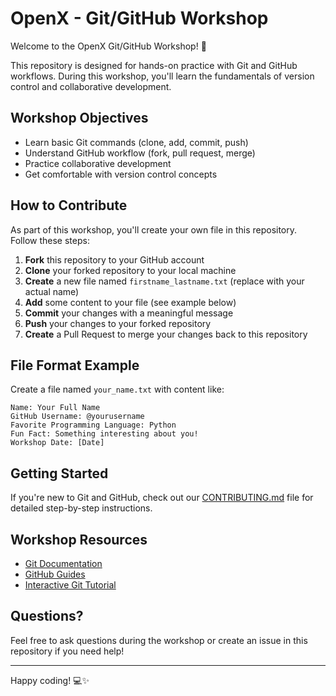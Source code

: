 # OpenX - Git/GitHub Workshop

Welcome to the OpenX Git/GitHub Workshop! 🚀

This repository is designed for hands-on practice with Git and GitHub workflows. During this workshop, you'll learn the fundamentals of version control and collaborative development.

## Workshop Objectives

- Learn basic Git commands (clone, add, commit, push)
- Understand GitHub workflow (fork, pull request, merge)
- Practice collaborative development
- Get comfortable with version control concepts

## How to Contribute

As part of this workshop, you'll create your own file in this repository. Follow these steps:

1. **Fork** this repository to your GitHub account
2. **Clone** your forked repository to your local machine
3. **Create** a new file named `firstname_lastname.txt` (replace with your actual name)
4. **Add** some content to your file (see example below)
5. **Commit** your changes with a meaningful message
6. **Push** your changes to your forked repository
7. **Create** a Pull Request to merge your changes back to this repository

## File Format Example

Create a file named `your_name.txt` with content like:

```
Name: Your Full Name
GitHub Username: @yourusername
Favorite Programming Language: Python
Fun Fact: Something interesting about you!
Workshop Date: [Date]
```

## Getting Started

If you're new to Git and GitHub, check out our [CONTRIBUTING.md](CONTRIBUTING.md) file for detailed step-by-step instructions.

## Workshop Resources

- [Git Documentation](https://git-scm.com/doc)
- [GitHub Guides](https://guides.github.com/)
- [Interactive Git Tutorial](https://learngitbranching.js.org/)

## Questions?

Feel free to ask questions during the workshop or create an issue in this repository if you need help!

---

Happy coding! 💻✨
